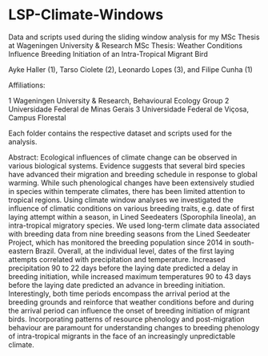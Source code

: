 # LSP-Climate-Windows
Data and scripts used during the sliding window analysis for my MSc Thesis at Wageningen University & Research
MSc Thesis: Weather Conditions Influence Breeding Initiation of an Intra-Tropical Migrant Bird

Ayke Haller (1), Tarso Ciolete (2), Leonardo Lopes (3), and Filipe Cunha (1)

Affiliations:

1 Wageningen University & Research, Behavioural Ecology Group
2 Universidade Federal de Minas Gerais
3 Universidade Federal de Viçosa, Campus Florestal

Each folder contains the respective dataset and scripts used for the analysis.

Abstract:
Ecological influences of climate change can be observed in various biological systems. Evidence suggests that several bird species have advanced their migration and breeding schedule in response to global warming. While such phenological changes have been extensively studied in species within temperate climates, there has been limited attention to tropical regions. Using climate window analyses we investigated the influence of climatic conditions on various breeding traits, e.g. date of first laying attempt within a season, in Lined Seedeaters (Sporophila lineola), an intra-tropical migratory species. We used long-term climate data associated with breeding data from nine breeding seasons from the Lined Seedeater Project, which has monitored the breeding population since 2014 in south-eastern Brazil. Overall, at the individual level, dates of the first laying attempts correlated with precipitation and temperature. Increased precipitation 90 to 22 days before the laying date predicted a delay in breeding initiation, while increased maximum temperatures 90 to 43 days before the laying date predicted an advance in breeding initiation. Interestingly, both time periods encompass the arrival period at the breeding grounds and reinforce that weather conditions before and during the arrival period can influence the onset of breeding initiation of migrant birds. Incorporating patterns of resource phenology and post-migration behaviour are paramount for understanding changes to breeding phenology of intra-tropical migrants in the face of an increasingly unpredictable climate.
